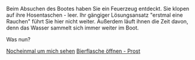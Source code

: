 Beim Absuchen des Bootes haben Sie ein Feuerzeug entdeckt. Sie klopen auf ihre Hosentaschen - leer.
Ihr gängiger Lösungsansatz "erstmal eine Rauchen" führt Sie hier nicht weiter. 
Außerdem läuft ihnen die Zeit davon, denn das Wasser sammelt sich immer weiter im Boot.

Was nun?

[Nocheinmal um mich sehen](../alkohol.md)
[Bierflasche öffnen - Prost](Prost/Prost.md)
